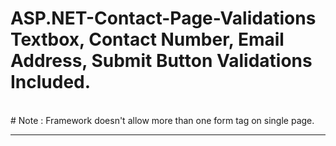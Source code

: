 
# ASP.NET-Contact-Page-Validations Textbox, Contact Number, Email Address, Submit Button Validations Included.
<br />
# Note : Framework doesn't allow more than one form tag on single page.
<hr />

<div>
    <asp:TextBox ID="txtname" type="text" placeholder="Your Name" class="contact-form" runat="server"></asp:TextBox>
    <asp:RequiredFieldValidator ID="RequiredFieldValidator1" runat="server" ErrorMessage="**Please Enter Your Name**" ControlToValidate="txtname"></asp:RequiredFieldValidator>
</div>

<div>
    <asp:TextBox ID="txtemail" type="email" placeholder="Your Email" class="contact-form" runat="server"></asp:TextBox>
    <asp:RequiredFieldValidator ID="RequiredFieldValidator2" runat="server" ErrorMessage="**Please Enter Email Address**" ControlToValidate="txtemail"             </asp:RequiredFieldValidator>
    <asp:RegularExpressionValidator ID="RegularExpressionValidator2" runat="server"  Font-Italic="true" ErrorMessage="**Please Enter Valid Email Address**" ControlToValidate="txtemail" ValidationExpression="^([\w-\.]+)@((\[[0-9]{1,3}\.[0-9]{1,3}\.[0-9]{1,3}\.)|(([\w-]+\.)+))([a-zA-Z]{2,4}|[0-9]{1,3})(\]?)$"></asp:RegularExpressionValidator> 
</div>

<div>
    <asp:TextBox ID="txtcontact" type="contact" placeholder="Your Contact" runat="server"></asp:TextBox>
    <asp:RequiredFieldValidator ID="RequiredFieldValidator3" runat="server" ErrorMessage="**Please Enter Contact Number" ControlToValidate="txtcontact"></asp:RequiredFieldValidator>
    <asp:RegularExpressionValidator ID="RegularExpressionValidator1" runat="server" ErrorMessage="**Invalid Number**" ControlToValidate="txtcontact" ValidationExpression="[0-9]{10}"></asp:RegularExpressionValidator>
</div>

<div>
    <asp:TextBox ID="txtmessage" placeholder="Your Message" TextMode="MultiLine" class="contact-form" runat="server"></asp:TextBox>
    <asp:RequiredFieldValidator ID="RequiredFieldValidator4" runat="server" ErrorMessage="**Please Enter Your Message**" ControlToValidate="txtmessage"></asp:RequiredFieldValidator>
</div>

<div>
    <asp:Button ID="btnsend" href="#" class="btn btn-transparent white" runat="server" Text="Send Message"  />
    <asp:Label ID="lblsend" runat="server" Text=""></asp:Label>
</div>

